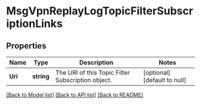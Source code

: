 # MsgVpnReplayLogTopicFilterSubscriptionLinks

## Properties
Name | Type | Description | Notes
------------ | ------------- | ------------- | -------------
**Uri** | **string** | The URI of this Topic Filter Subscription object. | [optional] [default to null]

[[Back to Model list]](../README.md#documentation-for-models) [[Back to API list]](../README.md#documentation-for-api-endpoints) [[Back to README]](../README.md)

